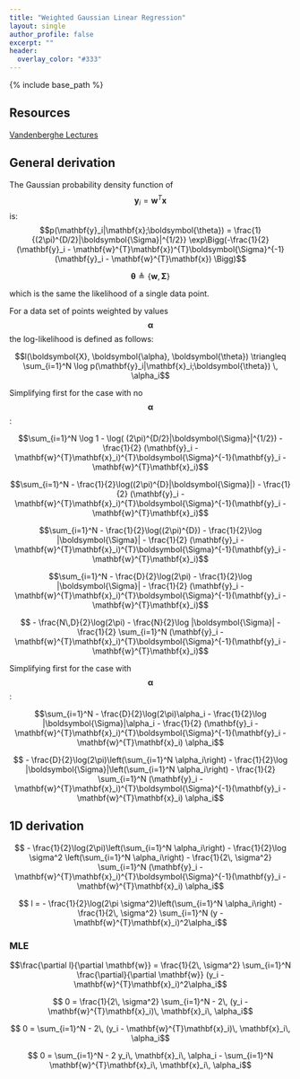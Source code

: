 ```yaml
---
title: "Weighted Gaussian Linear Regression"
layout: single
author_profile: false
excerpt: ""
header:
  overlay_color: "#333"
---
```


{% include base_path %}

<!-- KaTeX -->
<script src="https://cdn.mathjax.org/mathjax/latest/MathJax.js?config=TeX-AMS-MML_HTMLorMML" type="text/javascript"></script>

## Resources

[Vandenberghe Lectures](http://www.seas.ucla.edu/~vandenbe/133A/lectures/ls.pdf)

## General derivation

The Gaussian probability density function of $$\mathbf{y}_i = \mathbf{w}^{T}\mathbf{x}$$ is:
$$p(\mathbf{y}_i|\mathbf{x};\boldsymbol{\theta}) = \frac{1}{(2\pi)^{D/2}|\boldsymbol{\Sigma}|^{1/2}} \exp\Bigg(-\frac{1}{2} (\mathbf{y}_i - \mathbf{w}^{T}\mathbf{x})^{T}\boldsymbol{\Sigma}^{-1}(\mathbf{y}_i - \mathbf{w}^{T}\mathbf{x}) \Bigg)$$

$$\boldsymbol{\theta} \triangleq \{\mathbf{w}, \boldsymbol{\Sigma}\}$$

which is the same the likelihood of a single data point.

For a data set of points weighted by values $$\boldsymbol{\alpha}$$ the log-likelihood is
defined as follows:

$$l(\boldsymbol{X}, \boldsymbol{\alpha}, \boldsymbol{\theta}) \triangleq \sum_{i=1}^N \log p(\mathbf{y}_i|\mathbf{x}_i;\boldsymbol{\theta}) \, \alpha_i$$

Simplifying first for the case with no $$\boldsymbol{\alpha}$$:

$$\sum_{i=1}^N \log 1 - \log( (2\pi)^{D/2}|\boldsymbol{\Sigma}|^{1/2}) - \frac{1}{2} (\mathbf{y}_i - \mathbf{w}^{T}\mathbf{x}_i)^{T}\boldsymbol{\Sigma}^{-1}(\mathbf{y}_i - \mathbf{w}^{T}\mathbf{x}_i)$$


$$\sum_{i=1}^N - \frac{1}{2}\log((2\pi)^{D}|\boldsymbol{\Sigma}|) - \frac{1}{2} (\mathbf{y}_i - \mathbf{w}^{T}\mathbf{x}_i)^{T}\boldsymbol{\Sigma}^{-1}(\mathbf{y}_i - \mathbf{w}^{T}\mathbf{x}_i)$$

$$\sum_{i=1}^N - \frac{1}{2}\log((2\pi)^{D}) - \frac{1}{2}\log |\boldsymbol{\Sigma}| - \frac{1}{2} (\mathbf{y}_i - \mathbf{w}^{T}\mathbf{x}_i)^{T}\boldsymbol{\Sigma}^{-1}(\mathbf{y}_i - \mathbf{w}^{T}\mathbf{x}_i)$$

$$\sum_{i=1}^N - \frac{D}{2}\log(2\pi) - \frac{1}{2}\log |\boldsymbol{\Sigma}| - \frac{1}{2} (\mathbf{y}_i - \mathbf{w}^{T}\mathbf{x}_i)^{T}\boldsymbol{\Sigma}^{-1}(\mathbf{y}_i - \mathbf{w}^{T}\mathbf{x}_i)$$

$$ - \frac{N\,D}{2}\log(2\pi) - \frac{N}{2}\log |\boldsymbol{\Sigma}| - \frac{1}{2} \sum_{i=1}^N (\mathbf{y}_i - \mathbf{w}^{T}\mathbf{x}_i)^{T}\boldsymbol{\Sigma}^{-1}(\mathbf{y}_i - \mathbf{w}^{T}\mathbf{x}_i)$$

Simplifying first for the case with  $$\boldsymbol{\alpha}$$:

$$\sum_{i=1}^N - \frac{D}{2}\log(2\pi)\alpha_i - \frac{1}{2}\log |\boldsymbol{\Sigma}|\alpha_i - \frac{1}{2} (\mathbf{y}_i - \mathbf{w}^{T}\mathbf{x}_i)^{T}\boldsymbol{\Sigma}^{-1}(\mathbf{y}_i - \mathbf{w}^{T}\mathbf{x}_i) \alpha_i$$

$$ - \frac{D}{2}\log(2\pi)\left(\sum_{i=1}^N \alpha_i\right) - \frac{1}{2}\log |\boldsymbol{\Sigma}|\left(\sum_{i=1}^N \alpha_i\right) - \frac{1}{2} \sum_{i=1}^N (\mathbf{y}_i - \mathbf{w}^{T}\mathbf{x}_i)^{T}\boldsymbol{\Sigma}^{-1}(\mathbf{y}_i - \mathbf{w}^{T}\mathbf{x}_i) \alpha_i$$

## 1D derivation

$$ - \frac{1}{2}\log(2\pi)\left(\sum_{i=1}^N \alpha_i\right) - \frac{1}{2}\log \sigma^2 \left(\sum_{i=1}^N \alpha_i\right) - \frac{1}{2\, \sigma^2} \sum_{i=1}^N (\mathbf{y}_i - \mathbf{w}^{T}\mathbf{x}_i)^{T}\boldsymbol{\Sigma}^{-1}(\mathbf{y}_i - \mathbf{w}^{T}\mathbf{x}_i) \alpha_i$$

$$ l = - \frac{1}{2}\log(2\pi \sigma^2)\left(\sum_{i=1}^N \alpha_i\right) - \frac{1}{2\, \sigma^2} \sum_{i=1}^N (y - \mathbf{w}^{T}\mathbf{x}_i)^2\alpha_i$$

### MLE

$$\frac{\partial l}{\partial \mathbf{w}} = \frac{1}{2\, \sigma^2} \sum_{i=1}^N \frac{\partial}{\partial \mathbf{w}} (y_i - \mathbf{w}^{T}\mathbf{x}_i)^2\alpha_i$$

$$ 0 = \frac{1}{2\, \sigma^2} \sum_{i=1}^N - 2\, (y_i - \mathbf{w}^{T}\mathbf{x}_i)\, \mathbf{x}_i\, \alpha_i$$

$$ 0 = \sum_{i=1}^N - 2\, (y_i - \mathbf{w}^{T}\mathbf{x}_i)\, \mathbf{x}_i\, \alpha_i$$

$$ 0 = \sum_{i=1}^N - 2 y_i\, \mathbf{x}_i\, \alpha_i -  \sum_{i=1}^N \mathbf{w}^{T}\mathbf{x}_i\, \mathbf{x}_i\, \alpha_i$$
